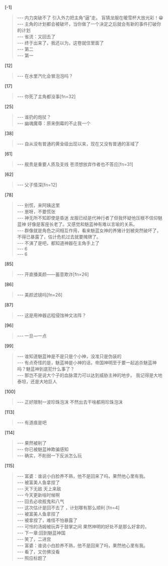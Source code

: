 
[-1] 
>--- 内力突破不了 引入外力把主角“逼”走。  盲猜龙服在暖雪杯大放光彩！😁<br>
>--- 主角的计划都会被破坏，当你做了一个决定之后就会有新的事件打破你的计划<br>
>--- 省流：又回去了<br>
>--- 终于出来了，我还以为，这卷就住里面了<br>
>--- 第二<br>
>--- 第一<br>

[12] 
>--- 在水里汽化会冒泡泡吗？<br>

[17] 
>--- 你死了主角都没事[fn=32]<br>

[25] 
>--- 谁扔的炮扙？<br>
>--- 幽魂魔尊：原来倒霉的不止我一个<br>

[38] 
>--- 自从没有普通的黄金级出现以来，现在又没有普通的圣域了<br>

[61] 
>--- 舰贵是重要人质及支线 苍须想放弃作者也不答应[fn=31]<br>

[62] 
>--- 父子情深[fn=12]<br>

[78] 
>--- 别慌，来阿姨这里<br>
>--- 崽呀，不要慌张<br>
>--- 神无所不知即使是昏迷 龙服已经是代神行者了但我怀疑他压根不信仰魅蓝神 好像是客座长老了。又感觉和魅蓝神有难以言喻的关系。<br>
>--- 群像就是角色之间相互作用，看来魅蓝女神的养猪计划被突然破坏了，不得已暴露了，估计危机过去就要摊牌了。<br>
>--- 不演了是吧，都知道神器在主角手上了<br>
>--- 6<br>
>--- 6<br>

[85] 
>--- 开直播美颜——蓄意欺诈[fn=26]<br>

[86] 
>--- 美颜滤镜吗[fn=26]<br>

[87] 
>--- 这是用神器远程侵蚀神文法阵？<br>

[96] 
>--- 一旦—一点<br>

[99] 
>--- 谁知道魅蓝神是不是只是个小神，没准只是伪装的<br>
>--- 有点奇怪的是，魅蓝神是小神的话，帝国神明至于要一起追杀魅蓝神吗？魅蓝神到底犯什么事了？<br>
>--- 那岂不是说大个子的血脉潜力可以达到威胁主神的地步。
我记得是大地泰坦，还是大地巨人<br>

[100] 
>--- 正好限制一波珍珠泡沫 不然出去干啥都用珍珠泡沫<br>

[113] 
>--- 有道痕是吧<br>

[114] 
>--- 果然被削了<br>
>--- 你已被魅蓝神欺骗感知<br>
>--- 确实，不削弱一下反派怎么玩<br>

[115] 
>--- 富婆：谁说小白脸养不熟，他不是回来了吗，果然他心里有我。<br>
>--- 被富美人鱼拿捏了<br>
>--- 天下无敌
天上来敌<br>
>--- 今天更新啥时候啊<br>
>--- 回去必收舰鬼和八气<br>
>--- 这次估计是回不去了 ，计划哪有那么顺利 [fn=4]<br>
>--- 被富美人鱼拿捏了<br>
>--- 被拿捏了，难怪不怕暴露了<br>
>--- 可怜的汤姆被玩弄于鼓掌之间
果然神明的好处不是那么好拿的，<br>
>--- 下一章:回到魅蓝神国<br>
>--- 笑了，二进宫<br>
>--- 富婆：谁说小白脸养不熟，他不是回来了吗，果然他心里有我。<br>
>--- 看了，又仿佛没看<br>
>--- 照应标题了<br>
